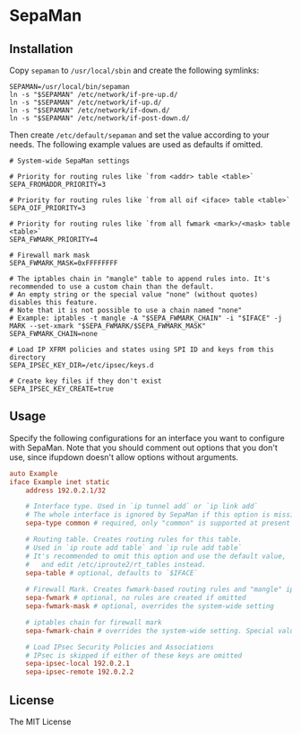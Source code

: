# SepaMan

## Installation

Copy `sepaman` to `/usr/local/sbin` and create the following symlinks:

```shell
SEPAMAN=/usr/local/bin/sepaman
ln -s "$SEPAMAN" /etc/network/if-pre-up.d/
ln -s "$SEPAMAN" /etc/network/if-up.d/
ln -s "$SEPAMAN" /etc/network/if-down.d/
ln -s "$SEPAMAN" /etc/network/if-post-down.d/
```

Then create `/etc/default/sepaman` and set the value according to your needs. The following example values are used as defaults if omitted.

```shell
# System-wide SepaMan settings

# Priority for routing rules like `from <addr> table <table>`
SEPA_FROMADDR_PRIORITY=3

# Priority for routing rules like `from all oif <iface> table <table>`
SEPA_OIF_PRIORITY=3

# Priority for routing rules like `from all fwmark <mark>/<mask> table <table>`
SEPA_FWMARK_PRIORITY=4

# Firewall mark mask
SEPA_FWMARK_MASK=0xFFFFFFFF

# The iptables chain in "mangle" table to append rules into. It's recommended to use a custom chain than the default.
# An empty string or the special value "none" (without quotes) disables this feature.
# Note that it is not possible to use a chain named "none"
# Example: iptables -t mangle -A "$SEPA_FWMARK_CHAIN" -i "$IFACE" -j MARK --set-xmark "$SEPA_FWMARK/$SEPA_FWMARK_MASK"
SEPA_FWMARK_CHAIN=none

# Load IP XFRM policies and states using SPI ID and keys from this directory
SEPA_IPSEC_KEY_DIR=/etc/ipsec/keys.d

# Create key files if they don't exist
SEPA_IPSEC_KEY_CREATE=true
```

## Usage

Specify the following configurations for an interface you want to configure with SepaMan. Note that you should comment out options that you don't use, since ifupdown doesn't allow options without arguments.

```conf
auto Example
iface Example inet static
    address 192.0.2.1/32

    # Interface type. Used in `ip tunnel add` or `ip link add`
    # The whole interface is ignored by SepaMan if this option is missing.
    sepa-type common # required, only "common" is supported at present

    # Routing table. Creates routing rules for this table.
    # Used in `ip route add table` and `ip rule add table`
    # It's recommended to omit this option and use the default value,
    #   and edit /etc/iproute2/rt_tables instead.
    sepa-table # optional, defaults to `$IFACE`
    
    # Firewall Mark. Creates fwmark-based routing rules and "mangle" iptables rules
    sepa-fwmark # optional, no rules are created if omitted
    sepa-fwmark-mask # optional, overrides the system-wide setting

    # iptables chain for firewall mark
    sepa-fwmark-chain # overrides the system-wide setting. Special value "none" is accepted

    # Load IPsec Security Policies and Associations
    # IPsec is skipped if either of these keys are omitted
    sepa-ipsec-local 192.0.2.1
    sepa-ipsec-remote 192.0.2.2
```

## License

The MIT License
